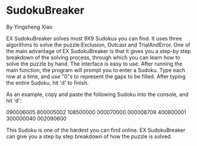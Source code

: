 SudokuBreaker
=============
By Yingsheng Xiao

EX SudokuBreaker solves most 9X9 Sudokus you can find. It uses three algorithms to solve the puzzle:Exclusion, Outcast and TrialAndError.
One of the main advantage of EX SudokuBreaker is that it gives you a step-by step breakdown of the solving process, through which you can learn how to solve the puzzle by hand. The interface is easy to use. After running the main function, the program will prompt you to enter a Sudoku. Type each row at a time, and use "0"s to represent the gaps to be filled. After typing the entire Sudoku, hit 'd' to finish.

As an example, copy and paste the following Sudoku into the console, and hit 'd':

090006005
800005002
108500000
000070000
000008709
400800001
300000040
002090600

This Sudoku is one of the hardest you can find online. EX SudokuBreaker can give you a step by step breakdown of how the puzzle is
solved.
